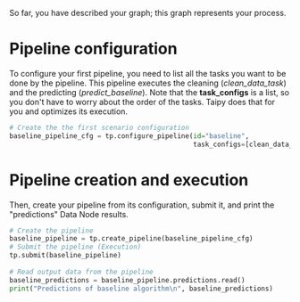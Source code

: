 So far, you have described your graph; this graph represents your process. 

# Pipeline configuration

To configure your first pipeline, you need to list all the tasks you want to be done by the pipeline. This pipeline executes the cleaning (*clean_data_task*) and the predicting (*predict_baseline*). Note that the **task_configs** is a list, so you don't have to worry about the order of the tasks. Taipy does that for you and optimizes its execution.

```python
# Create the the first scenario configuration
baseline_pipeline_cfg = tp.configure_pipeline(id="baseline",
                                              task_configs=[clean_data_task_cfg, predict_baseline_task_cfg])
```

# Pipeline creation and execution

Then, create your pipeline from its configuration, submit it, and print the "predictions" Data Node results.

```python
# Create the pipeline
baseline_pipeline = tp.create_pipeline(baseline_pipeline_cfg)
# Submit the pipeline (Execution)
tp.submit(baseline_pipeline)
    
# Read output data from the pipeline
baseline_predictions = baseline_pipeline.predictions.read()
print("Predictions of baseline algorithm\n", baseline_predictions)
```
